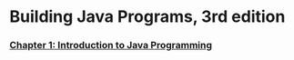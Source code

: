 # Building Java Programs, 3rd edition

### [Chapter 1: Introduction to Java Programming](Chapter1/README.md)
